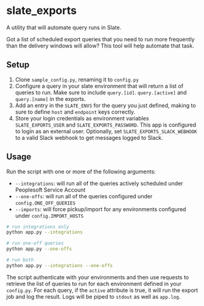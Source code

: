 # slate_exports

A utility that will automate query runs in Slate.

Got a list of scheduled export queries that you need to run more frequently than the delivery windows will allow? This tool will help automate that task.

## Setup

1. Clone `sample_config.py`, renaming it to `config.py`
2. Configure a query in your slate environment that will return a list of queries to run. Make sure to include `query.[id]`. `query.[active]` and `query.[name]` in the exports.
3. Add an entry in the `SLATE_ENVS` for the query you just defined, making to sure to define `host` and `endpoint` keys correctly.
4. Store your login credentials as environment variables `SLATE_EXPORTS_USER` and `SLATE_EXPORTS_PASSWORD`. This app is configured to login as an external user. Optionally, set `SLATE_EXPORTS_SLACK_WEBHOOK` to a valid Slack webhook to get messages logged to Slack.

## Usage

Run the script with one or more of the following arguments:

- `--integrations`: will run all of the queries actively scheduled under Peoplesoft Service Account
- `--one-offs`: will run all of the queries configured under `config.ONE_OFF_QUERIES`
- `--imports`: will force pickup/import for any environments configured under `config.IMPORT_HOSTS`

```bash
# run integrations only
python app.py --integrations

# run one-off queries
python app.py --one-offs

# run both
python app.py --integrations --one-offs
```

The script authenticate with your environments and then use requests to retrieve the list of queries to run for each environment defined in your `config.py`. For each query, if the `active` attribute is true, it will run the export job and log the result. Logs will be piped to `stdout` as well as `app.log`.
